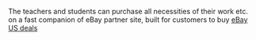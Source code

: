 The teachers and students can purchase all necessities of their work etc. on a fast companion of eBay partner site, built for customers to buy [eBay US deals](https://eshopfirst.com/)
